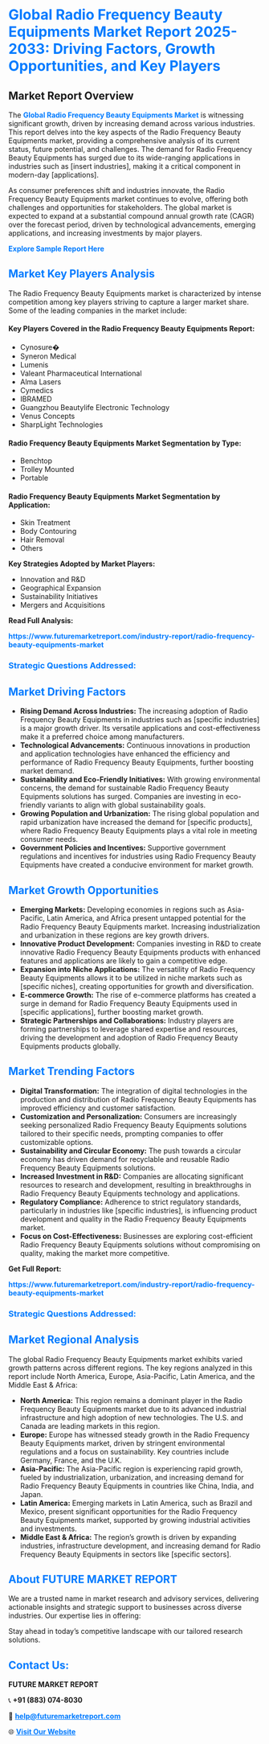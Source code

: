 <h1 style="color: #007BFF;">Global Radio Frequency Beauty Equipments Market Report 2025-2033: Driving Factors, Growth Opportunities, and Key Players</h1>

<section id="overview">
<h2>Market Report Overview</h2>
<p>The <a href="https://www.futuremarketreport.com/industry-report/radio-frequency-beauty-equipments-market" style="color: #007BFF; text-decoration: none;"><strong>Global Radio Frequency Beauty Equipments Market</strong></a> is witnessing significant growth, driven by increasing demand across various industries. This report delves into the key aspects of the Radio Frequency Beauty Equipments market, providing a comprehensive analysis of its current status, future potential, and challenges. The demand for Radio Frequency Beauty Equipments has surged due to its wide-ranging applications in industries such as [insert industries], making it a critical component in modern-day [applications].</p>
<p>As consumer preferences shift and industries innovate, the Radio Frequency Beauty Equipments market continues to evolve, offering both challenges and opportunities for stakeholders. The global market is expected to expand at a substantial compound annual growth rate (CAGR) over the forecast period, driven by technological advancements, emerging applications, and increasing investments by major players.</p>
</section>

<section id="overview">
<p><a href="https://www.futuremarketreport.com/request-sample/reportId=109451" style="color: #007BFF; text-decoration: none;"><strong>Explore Sample Report Here</strong></a></p>
</section>

<section id="key-players">
<h2 style="color: #007BFF;">Market Key Players Analysis</h2>
<p>The Radio Frequency Beauty Equipments market is characterized by intense competition among key players striving to capture a larger market share. Some of the leading companies in the market include:</p>
<h4>Key Players Covered in the Radio Frequency Beauty Equipments Report:</h4>
<ul><li>Cynosure�</li><li>Syneron Medical</li><li>Lumenis</li><li>Valeant Pharmaceutical International</li><li>Alma Lasers</li><li>Cymedics</li><li>IBRAMED</li><li>Guangzhou Beautylife Electronic Technology</li><li>Venus Concepts</li><li>SharpLight Technologies</li></ul>
<h4>Radio Frequency Beauty Equipments Market Segmentation by Type:</h4>
<ul><li>Benchtop</li><li>Trolley Mounted</li><li>Portable</li></ul>

<h4>Radio Frequency Beauty Equipments Market Segmentation by Application:</h4>
<ul><li>Skin Treatment</li><li>Body Contouring</li><li>Hair Removal</li><li>Others</li></ul>
<p><strong>Key Strategies Adopted by Market Players:</strong></p>
<ul>
<li>Innovation and R&D</li>
<li>Geographical Expansion</li>
<li>Sustainability Initiatives</li>
<li>Mergers and Acquisitions</li>
</ul>
</section>

<section>
<p><strong>Read Full Analysis: </strong></p><a href="https://www.futuremarketreport.com/industry-report/radio-frequency-beauty-equipments-market" style="color: #007BFF; text-decoration: none;"><strong>https://www.futuremarketreport.com/industry-report/radio-frequency-beauty-equipments-market</strong></a>
<h3 style="color: #007BFF;">Strategic Questions Addressed:</h3>
</section>

<section id="driving-factors">
<h2 style="color: #007BFF;">Market Driving Factors</h2>
<ul>
<li><strong>Rising Demand Across Industries:</strong> The increasing adoption of Radio Frequency Beauty Equipments in industries such as [specific industries] is a major growth driver. Its versatile applications and cost-effectiveness make it a preferred choice among manufacturers.</li>
<li><strong>Technological Advancements:</strong> Continuous innovations in production and application technologies have enhanced the efficiency and performance of Radio Frequency Beauty Equipments, further boosting market demand.</li>
<li><strong>Sustainability and Eco-Friendly Initiatives:</strong> With growing environmental concerns, the demand for sustainable Radio Frequency Beauty Equipments solutions has surged. Companies are investing in eco-friendly variants to align with global sustainability goals.</li>
<li><strong>Growing Population and Urbanization:</strong> The rising global population and rapid urbanization have increased the demand for [specific products], where Radio Frequency Beauty Equipments plays a vital role in meeting consumer needs.</li>
<li><strong>Government Policies and Incentives:</strong> Supportive government regulations and incentives for industries using Radio Frequency Beauty Equipments have created a conducive environment for market growth.</li>
</ul>
</section>

<section id="growth-opportunities">
<h2 style="color: #007BFF;">Market Growth Opportunities</h2>
<ul>
<li><strong>Emerging Markets:</strong> Developing economies in regions such as Asia-Pacific, Latin America, and Africa present untapped potential for the Radio Frequency Beauty Equipments market. Increasing industrialization and urbanization in these regions are key growth drivers.</li>
<li><strong>Innovative Product Development:</strong> Companies investing in R&D to create innovative Radio Frequency Beauty Equipments products with enhanced features and applications are likely to gain a competitive edge.</li>
<li><strong>Expansion into Niche Applications:</strong> The versatility of Radio Frequency Beauty Equipments allows it to be utilized in niche markets such as [specific niches], creating opportunities for growth and diversification.</li>
<li><strong>E-commerce Growth:</strong> The rise of e-commerce platforms has created a surge in demand for Radio Frequency Beauty Equipments used in [specific applications], further boosting market growth.</li>
<li><strong>Strategic Partnerships and Collaborations:</strong> Industry players are forming partnerships to leverage shared expertise and resources, driving the development and adoption of Radio Frequency Beauty Equipments products globally.</li>
</ul>
</section>

<section id="trending-factors">
<h2 style="color: #007BFF;">Market Trending Factors</h2>
<ul>
<li><strong>Digital Transformation:</strong> The integration of digital technologies in the production and distribution of Radio Frequency Beauty Equipments has improved efficiency and customer satisfaction.</li>
<li><strong>Customization and Personalization:</strong> Consumers are increasingly seeking personalized Radio Frequency Beauty Equipments solutions tailored to their specific needs, prompting companies to offer customizable options.</li>
<li><strong>Sustainability and Circular Economy:</strong> The push towards a circular economy has driven demand for recyclable and reusable Radio Frequency Beauty Equipments solutions.</li>
<li><strong>Increased Investment in R&D:</strong> Companies are allocating significant resources to research and development, resulting in breakthroughs in Radio Frequency Beauty Equipments technology and applications.</li>
<li><strong>Regulatory Compliance:</strong> Adherence to strict regulatory standards, particularly in industries like [specific industries], is influencing product development and quality in the Radio Frequency Beauty Equipments market.</li>
<li><strong>Focus on Cost-Effectiveness:</strong> Businesses are exploring cost-efficient Radio Frequency Beauty Equipments solutions without compromising on quality, making the market more competitive.</li>
</ul>
</section>

<section>
<p><strong>Get Full Report: </strong></p><a href="https://www.futuremarketreport.com/industry-report/radio-frequency-beauty-equipments-market" style="color: #007BFF; text-decoration: none;"><strong>https://www.futuremarketreport.com/industry-report/radio-frequency-beauty-equipments-market</strong></a>
<h3 style="color: #007BFF;">Strategic Questions Addressed:</h3>
</section>


<section id="regional-analysis">
<h2 style="color: #007BFF;">Market Regional Analysis</h2>
<p>The global Radio Frequency Beauty Equipments market exhibits varied growth patterns across different regions. The key regions analyzed in this report include North America, Europe, Asia-Pacific, Latin America, and the Middle East & Africa:</p>
<ul>
<li><strong>North America:</strong> This region remains a dominant player in the Radio Frequency Beauty Equipments market due to its advanced industrial infrastructure and high adoption of new technologies. The U.S. and Canada are leading markets in this region.</li>
<li><strong>Europe:</strong> Europe has witnessed steady growth in the Radio Frequency Beauty Equipments market, driven by stringent environmental regulations and a focus on sustainability. Key countries include Germany, France, and the U.K.</li>
<li><strong>Asia-Pacific:</strong> The Asia-Pacific region is experiencing rapid growth, fueled by industrialization, urbanization, and increasing demand for Radio Frequency Beauty Equipments in countries like China, India, and Japan.</li>
<li><strong>Latin America:</strong> Emerging markets in Latin America, such as Brazil and Mexico, present significant opportunities for the Radio Frequency Beauty Equipments market, supported by growing industrial activities and investments.</li>
<li><strong>Middle East & Africa:</strong> The region’s growth is driven by expanding industries, infrastructure development, and increasing demand for Radio Frequency Beauty Equipments in sectors like [specific sectors].</li>
</ul>
</section>

<footer>
<h2 style="color: #007BFF;">About FUTURE MARKET REPORT</h2>
<p>We are a trusted name in market research and advisory services, delivering actionable insights and strategic support to businesses across diverse industries. Our expertise lies in offering:</p>

<p>Stay ahead in today’s competitive landscape with our tailored research solutions.</p>

<h2 style="color: #007BFF;">Contact Us:</h2>
<p><strong>FUTURE MARKET REPORT</strong></p>
<p>📞 <strong>+91 (883) 074-8030</strong></p>
<p>📧 <strong><a href="mailto:help@futuremarketreport.com" style="color: #007BFF;">help@futuremarketreport.com</a></strong></p>
<p>🌐 <strong><a href="https://www.futuremarketreport.com/" style="color: #007BFF;">Visit Our Website</a></strong></p>
</footer>
